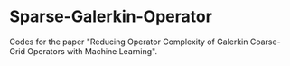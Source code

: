 # Sparse-Galerkin-Operator
Codes for the paper "Reducing Operator Complexity of Galerkin Coarse-Grid Operators with Machine Learning".

